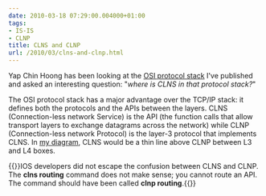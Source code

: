 ```yaml
---
date: 2010-03-18 07:29:00.004000+01:00
tags:
- IS-IS
- CLNP
title: CLNS and CLNP
url: /2010/03/clns-and-clnp.html
---
```

Yap Chin Hoong has been looking at the [OSI protocol stack](https://blog.ipspace.net/2009/06/is-is-is-not-running-over-clnp.html) I've published and asked an interesting question: "*where is CLNS in that protocol stack?*"

The OSI protocol stack has a major advantage over the TCP/IP stack: it defines both the protocols and the APIs between the layers. CLNS (Connection-less network Service) is the API (the function calls that allow transport layers to exchange datagrams across the network) while CLNP (Connection-less network Protocol) is the layer-3 protocol that implements CLNS. In [my diagram](https://blog.ipspace.net/2009/06/is-is-is-not-running-over-clnp.html), CLNS would be a thin line above CLNP between L3 and L4 boxes.

{{<note>}}IOS developers did not escape the confusion between CLNS and CLNP. The **clns routing** command does not make sense; you cannot route an API. The command should have been called **clnp routing**.{{</note>}}
